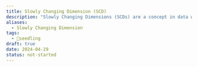 ```yaml
---
title: Slowly Changing Dimension (SCD)
description: "Slowly Changing Dimensions (SCDs) are a concept in data warehousing that refer to how data in a database changes over time while preserving historical information. "
aliases:
  - Slowly Changing Dimension
tags:
  - 🌱seedling
draft: true
date: 2024-04-29
status: not-started
---
```

